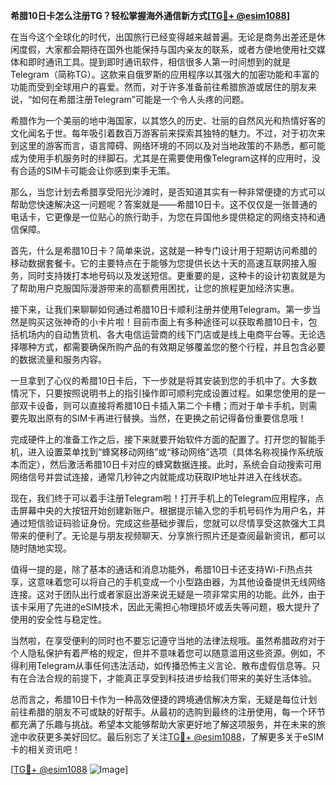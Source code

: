 **希腊10日卡怎么注册TG？轻松掌握海外通信新方式[[TG💪+ @esim1088](https://t.me/s/esim1088)]**

在当今这个全球化的时代，出国旅行已经变得越来越普遍。无论是商务出差还是休闲度假，大家都会期待在国外也能保持与国内亲友的联系，或者方便地使用社交媒体和即时通讯工具。提到即时通讯软件，相信很多人第一时间想到的就是Telegram（简称TG）。这款来自俄罗斯的应用程序以其强大的加密功能和丰富的功能而受到全球用户的喜爱。然而，对于许多准备前往希腊旅游或居住的朋友来说，“如何在希腊注册Telegram”可能是一个令人头疼的问题。

希腊作为一个美丽的地中海国家，以其悠久的历史、壮丽的自然风光和热情好客的文化闻名于世。每年吸引着数百万游客前来探索其独特的魅力。不过，对于初次来到这里的游客而言，语言障碍、网络环境的不同以及对当地政策的不熟悉，都可能成为使用手机服务时的绊脚石。尤其是在需要使用像Telegram这样的应用时，没有合适的SIM卡可能会让你感到束手无策。

那么，当您计划去希腊享受阳光沙滩时，是否知道其实有一种非常便捷的方式可以帮助您快速解决这一问题呢？答案就是——希腊10日卡。这不仅仅是一张普通的电话卡，它更像是一位贴心的旅行助手，为您在异国他乡提供稳定的网络支持和通信保障。

首先，什么是希腊10日卡？简单来说，这就是一种专门设计用于短期访问希腊的移动数据套餐卡。它的主要特点在于能够为您提供长达十天的高速互联网接入服务，同时支持拨打本地号码以及发送短信。更重要的是，这种卡的设计初衷就是为了帮助用户克服国际漫游带来的高额费用困扰，让您的旅程更加经济实惠。

接下来，让我们来聊聊如何通过希腊10日卡顺利注册并使用Telegram。第一步当然是购买这张神奇的小卡片啦！目前市面上有多种途径可以获取希腊10日卡，包括机场内的自动售货机、各大电信运营商的线下门店或是线上电商平台等。无论选择哪种方式，都需要确保所购产品的有效期足够覆盖您的整个行程，并且包含必要的数据流量和服务内容。

一旦拿到了心仪的希腊10日卡后，下一步就是将其安装到您的手机中了。大多数情况下，只要按照说明书上的指引操作即可顺利完成设置过程。如果您使用的是一部双卡设备，则可以直接将希腊10日卡插入第二个卡槽；而对于单卡手机，则需要先取出原有的SIM卡再进行替换。当然，在更换之前记得备份重要信息哦！

完成硬件上的准备工作之后，接下来就要开始软件方面的配置了。打开您的智能手机，进入设置菜单找到“蜂窝移动网络”或“移动网络”选项（具体名称视操作系统版本而定），然后激活希腊10日卡对应的蜂窝数据连接。此时，系统会自动搜索可用网络信号并尝试连接，通常几秒钟之内就能成功获取IP地址并进入在线状态。

现在，我们终于可以着手注册Telegram啦！打开手机上的Telegram应用程序，点击屏幕中央的大按钮开始创建新账户。根据提示输入您的手机号码作为用户名，并通过短信验证码验证身份。完成这些基础步骤后，您就可以尽情享受这款强大工具带来的便利了。无论是与朋友视频聊天、分享旅行照片还是查阅最新资讯，都可以随时随地实现。

值得一提的是，除了基本的通话和消息功能外，希腊10日卡还支持Wi-Fi热点共享，这意味着您可以将自己的手机变成一个小型路由器，为其他设备提供无线网络连接。这对于团队出行或者家庭出游来说无疑是一项非常实用的功能。此外，由于该卡采用了先进的eSIM技术，因此无需担心物理损坏或丢失等问题，极大提升了使用的安全性与稳定性。

当然啦，在享受便利的同时也不要忘记遵守当地的法律法规哦。虽然希腊政府对于个人隐私保护有着严格的规定，但并不意味着您可以随意滥用这些资源。例如，不得利用Telegram从事任何违法活动，如传播恐怖主义言论、散布虚假信息等。只有在合法合规的前提下，才能真正享受到科技进步给我们带来的美好生活体验。

总而言之，希腊10日卡作为一种高效便捷的跨境通信解决方案，无疑是每位计划前往希腊的朋友不可或缺的好帮手。从最初的选购到最终的注册使用，每一个环节都充满了乐趣与挑战。希望本文能够帮助大家更好地了解这项服务，并在未来的旅途中收获更多美好回忆。最后别忘了关注[TG💪+ @esim1088](https://t.me/s/esim1088)，了解更多关于eSIM卡的相关资讯吧！

[[TG💪+ @esim1088](https://t.me/s/esim1088) ![Image](https://i.postimg.cc/4NQfJmqS/Snipaste-2025-05-13-00-14-12.png)]